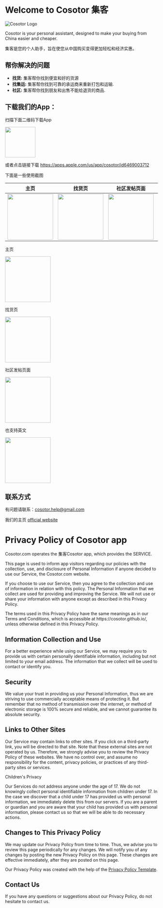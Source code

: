 
# Welcome to Cosotor 集客

![Cosotor Logo](https://cosotor.github.io/logo.png)

Cosotor is your personal assistant, designed to make your buying from China easier and cheaper. 

集客是您的个人助手，旨在使您从中国购买变得更加轻松和经济实惠。

## 帮你解决的问题

- **找货:** 集客帮你找到便宜和好的货源
- **找集运:** 集客帮你找到可靠的承运商来重新打包和运输.
- **社区:** 集客帮你找到朋友和出售不能给退货的商品.


## 下载我们的App：

扫描下面二维码下载App

<img src="https://cosotor.github.io/cosotor-qr-code.png" width="100" height="100">

或者点击链接下载 https://apps.apple.com/us/app/cosotor/id6469003712

下面是一些使用截图

| 主页  | 找货页 | 社区发帖页面 | 也支持英文 |
| ------------- | ------------- |------------- | ------------- |
| <img src="https://cosotor.github.io/0-main-zh.png" width="150">  | <img src="https://cosotor.github.io/1-buy-zh.png" width="150"> | <img src="https://cosotor.github.io/2-com.png" width="150"> | <img src="https://cosotor.github.io/0-main-en.png" width="150">


主页

<img src="https://cosotor.github.io/0-main-zh.png" width="150">

找货页

<img src="https://cosotor.github.io/1-buy-zh.png" width="150">

社区发帖页面

<img src="https://cosotor.github.io/2-com.png" width="150">

也支持英文

<img src="https://cosotor.github.io/0-main-en.png" width="150">

## 联系方式
有问题请联系：[cosotor.help@gmail.com](mailto:cosotor.help@gmail.com)

我们的主页 [official website](https://cosotor.github.io)



<h1>Privacy Policy of Cosotor app</h1>

<p>Cosotor.com operates the 集客Cosotor app, which provides the SERVICE.</p>

<p>This page is used to inform app visitors regarding our policies with the collection, use, and disclosure of Personal Information if anyone decided to use our Service, the Cosotor.com website.</p>

<p>If you choose to use our Service, then you agree to the collection and use of information in relation with this policy. The Personal Information that we collect are used for providing and improving the Service. We will not use or share your information with anyone except as described in this Privacy Policy.</p>

<p>The terms used in this Privacy Policy have the same meanings as in our Terms and Conditions, which is accessible at https://cosotor.github.io/, unless otherwise defined in this Privacy Policy.</p>

<h2>Information Collection and Use</h2>

<p>For a better experience while using our Service, we may require you to provide us with certain personally identifiable information, including but not limited to your email address. The information that we collect will be used to contact or identify you.</p>


<h2>Security</h2>

<p>We value your trust in providing us your Personal Information, thus we are striving to use commercially acceptable means of protecting it. But remember that no method of transmission over the internet, or method of electronic storage is 100% secure and reliable, and we cannot guarantee its absolute security.</p>

<h2>Links to Other Sites</h2>

<p>Our Service may contain links to other sites. If you click on a third-party link, you will be directed to that site. Note that these external sites are not operated by us. Therefore, we strongly advise you to review the Privacy Policy of these websites. We have no control over, and assume no responsibility for the content, privacy policies, or practices of any third-party sites or services.</p>

<p>Children's Privacy</p>

<p>Our Services do not address anyone under the age of 17. We do not knowingly collect personal identifiable information from children under 17. In the case we discover that a child under 17 has provided us with personal information, we immediately delete this from our servers. If you are a parent or guardian and you are aware that your child has provided us with personal information, please contact us so that we will be able to do necessary actions.</p>

<h2>Changes to This Privacy Policy</h2>

<p>We may update our Privacy Policy from time to time. Thus, we advise you to review this page periodically for any changes. We will notify you of any changes by posting the new Privacy Policy on this page. These changes are effective immediately, after they are posted on this page.</p>

<p>Our Privacy Policy was created with the help of the <a href="https://www.privacypolicytemplate.net">Privacy Policy Template</a>.</p>

<h2>Contact Us</h2>

<p>If you have any questions or suggestions about our Privacy Policy, do not hesitate to contact us.</p>

